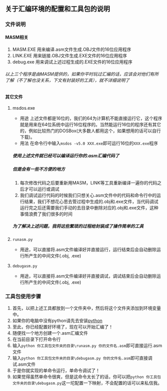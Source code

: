 ## 关于汇编环境的配置和工具包的说明

### 文件说明

#### MASM相关
1. MASM.EXE 用来编译.asm文件生成.OBJ文件的16位应用程序
2. LINK.EXE 用来链接.OBJ文件生成.EXE文件的16位应用程序
3. debug.exe 用来调试上述过程生成的.EXE文件的16位应用程序

###### 以上三个程序是由MASM提供的，如果你平时玩过汇编的话，应该会对他们有所了解（不了解也没关系，下文有封装好的工具），就不详细说明了
#### 其它文件

1. msdos.exe 
    - 用途
    上述文件都是16位的，我们的64为计算机不能直接运行它，这个程序就是用来在64位系统中运行16位程序的。当然能运行16位的程序还有其它的，例如比较热门的DOSBox(大多数人都用这个，如果想用的话可以自行下载)。
    - 用法
    在命令行中输入`msdos -v5.0 XXX.exe`即可运行16位的`XXX.exe`程序

    ##### 使用上述文件就已经可以编译运行你的.asm汇编代码了
    ##### 但是会有一些不方便的地方
    1. 每次修改代码之后要重新用MASM，LINK等工具重新编译一遍你的代码之后才可以运行或调试
    2. 我们调试运行代码的时候我们只想关心.asm文件中的代码和命令行中的运行结果，我们不想花心思去管过程中生成的.obj和.exe文件，当代码调试运行完之后还需要我们手动的去目录中删除对应的.obj和.exe文件，这种事情浪费了我们很多的时间
    ##### 为了解决上述问题，我将这些繁琐的过程给封装成了操作简单的工具

2. `runasm.py`
    - 用途，可以直接将.asm文件编译好并直接运行，运行结束后会自动删除运行所产生的中间文件(.obj, .exe)
3. `debugasm.py`
    - 用途，可以直接将.asm文件编译好并直接调试，调试结束后会自动删除运行所产生的中间文件(.obj, .exe)

### 工具包使用步骤
1. 首先，以把上述工具都放到一个文件夹中，然后将这个文件夹添加到环境变量中。
2. 如果你的电脑中没有python请先去安装[python](https://www.python.org/)
3. 至此，你已经配置好环境了，现在可以开始汇编了！
4. 随便找一个地方创建一个.asm汇编文件
5. 在当前目录下打开命令行
6. 输入`python 你工具包文件夹的目录\runasm.py 你的文件名.asm`即可直接运行.asm文件
7. 输入`python 你工具包文件夹的目录\debugasm.py 你的文件名.asm`即可直接调试.asm文件
8. 于是你就实现的单命令运行，单命令调试了！
9. 如果觉得虽然单命令很爽，但是这命令太长了的话，你可以把`python 你工具包文件夹的目录\debugasm.py`这一坨配置一下映射，不会配置的话可以来私信我。